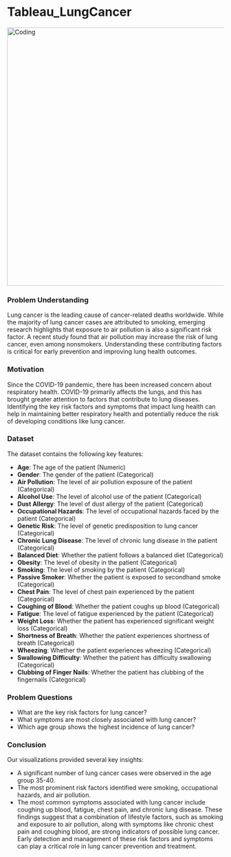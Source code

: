 # Tableau_LungCancer

<img align="center" alt="Coding" width="600" src="https://www.utsouthwestern.edu/newsroom/articles/year-2024/assets/lung-cancer-header.jpg">

### Problem Understanding
Lung cancer is the leading cause of cancer-related deaths worldwide. While the majority of lung cancer cases are attributed to smoking, emerging research highlights that exposure to air pollution is also a significant risk factor. A recent study found that air pollution may increase the risk of lung cancer, even among nonsmokers. Understanding these contributing factors is critical for early prevention and improving lung health outcomes.
### Motivation
Since the COVID-19 pandemic, there has been increased concern about respiratory health. COVID-19 primarily affects the lungs, and this has brought greater attention to factors that contribute to lung diseases. Identifying the key risk factors and symptoms that impact lung health can help in maintaining better respiratory health and potentially reduce the risk of developing conditions like lung cancer.
### Dataset
The dataset contains the following key features:
- **Age**: The age of the patient (Numeric)
- **Gender**: The gender of the patient (Categorical)
- **Air Pollution**: The level of air pollution exposure of the patient (Categorical)
- **Alcohol Use**: The level of alcohol use of the patient (Categorical)
- **Dust Allergy**: The level of dust allergy of the patient (Categorical)
- **Occupational Hazards**: The level of occupational hazards faced by the patient (Categorical)
- **Genetic Risk**: The level of genetic predisposition to lung cancer (Categorical)
- **Chronic Lung Disease**: The level of chronic lung disease in the patient (Categorical)
- **Balanced Diet**: Whether the patient follows a balanced diet (Categorical)
- **Obesity**: The level of obesity in the patient (Categorical)
- **Smoking**: The level of smoking by the patient (Categorical)
- **Passive Smoker**: Whether the patient is exposed to secondhand smoke (Categorical)
- **Chest Pain**: The level of chest pain experienced by the patient (Categorical)
- **Coughing of Blood**: Whether the patient coughs up blood (Categorical)
- **Fatigue**: The level of fatigue experienced by the patient (Categorical)
- **Weight Loss**: Whether the patient has experienced significant weight loss (Categorical)
- **Shortness of Breath**: Whether the patient experiences shortness of breath (Categorical)
- **Wheezing**: Whether the patient experiences wheezing (Categorical)
- **Swallowing Difficulty**: Whether the patient has difficulty swallowing (Categorical)
- **Clubbing of Finger Nails**: Whether the patient has clubbing of the fingernails (Categorical)
### Problem Questions
- What are the key risk factors for lung cancer?
- What symptoms are most closely associated with lung cancer?
- Which age group shows the highest incidence of lung cancer?
### Conclusion
Our visualizations provided several key insights:
- A significant number of lung cancer cases were observed in the age group 35-40.
- The most prominent risk factors identified were smoking, occupational hazards, and air pollution.
- The most common symptoms associated with lung cancer include coughing up blood, fatigue, chest pain, and chronic lung disease.
These findings suggest that a combination of lifestyle factors, such as smoking and exposure to air pollution, along with symptoms like chronic chest pain and coughing blood, are strong indicators of possible lung cancer. Early detection and management of these risk factors and symptoms can play a critical role in lung cancer prevention and treatment.


